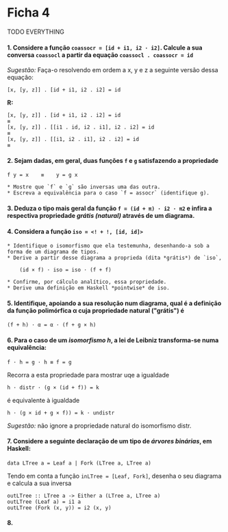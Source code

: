 Ficha 4
=====================

TODO EVERYTHING

#### 1. Considere a função `coassocr = [id + i1, i2 · i2]`. Calcule a sua conversa `coassocl` a partir da equação `coassocl . coassocr = id`

*Sugestão:* Faça-o resolvendo em ordem a x, y e z a seguinte versão dessa equação:

    [x, [y, z]] . [id + i1, i2 . i2] = id

**R:**

    [x, [y, z]] . [id + i1, i2 . i2] = id
    ≡ 
    [x, [y, z]] . [[i1 . id, i2 . i1], i2 . i2] = id
    ≡ 
    [x, [y, z]] . [[i1, i2 . i1], i2 . i2] = id
    ≡ 

#### 2. Sejam dadas, em geral, duas funções `f` e `g` satisfazendo a propriedade

    f y = x    ≡    y = g x

    * Mostre que `f` e `g` são inversas uma das outra.
    * Escreva a equivalência para o caso `f = assocr` (identifique g).

#### 3. Deduza o tipo mais geral da função `f = (id + π) · i2 · π2` e infira a respectiva propriedade *grátis (natural)* através de um diagrama.

#### 4. Considera a função `iso = <! + !, [id, id]>`

    * Identifique o isomorfismo que ela testemunha, desenhando-a sob a forma de um diagrama de tipos.
    * Derive a partir desse diagrama a proprieda (dita *grátis*) de `iso`,

        (id × f) · iso = iso · (f + f)

    * Confirme, por cálculo analítico, essa propriedade.
    * Derive uma definição em Haskell *pointwise* de iso.

#### 5. Identifique, apoiando a sua resolução num diagrama, qual é a definição da função polimórfica α cuja propriedade natural ("grátis") é

    (f + h) · α = α · (f + g × h)

#### 6. Para o caso de um *isomorfismo h*, a lei de Leibniz transforma-se numa equivalência:

    f · h = g · h ≡ f = g

Recorra a esta propriedade para mostrar uqe a igualdade

    h · distr · (g × (id + f)) = k

é equivalente à igualdade

    h · (g × id + g × f)) = k · undistr

*Sugestão:* não ignore a propriedade natural do isomorfismo distr.


#### 7. Considere a seguinte declaração de um tipo de *árvores binárias*, em Haskell:

    data LTree a = Leaf a | Fork (LTree a, LTree a)

Tendo em conta a função `inLTree = [Leaf, Fork]`, desenha o seu diagrama e calcula a sua inversa

    outLTree :: LTree a -> Either a (LTree a, LTree a)
    outLTree (Leaf a) = i1 a
    outLTree (Fork (x, y)) = i2 (x, y)

#### 8. 

    

